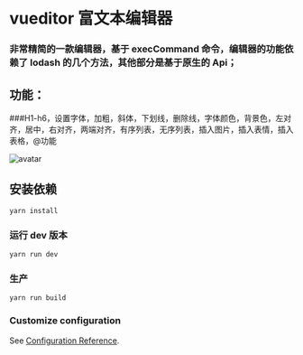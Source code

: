 # vueditor 富文本编辑器

### 非常精简的一款编辑器，基于 execCommand 命令，编辑器的功能依赖了 lodash 的几个方法，其他部分是基于原生的 Api；

## 功能：

###H1-h6，设置字体，加粗，斜体，下划线，删除线，字体颜色，背景色，左对齐，居中，右对齐，两端对齐，有序列表，无序列表，插入图片，插入表情，插入表格，@功能


![avatar](https://github.com/zhy023/vueditor/blob/master/vueditor.jpg)

## 安装依赖
```
yarn install
```

### 运行 dev 版本
```
yarn run dev
```

### 生产
```
yarn run build
```

### Customize configuration
See [Configuration Reference](https://cli.vuejs.org/config/).
